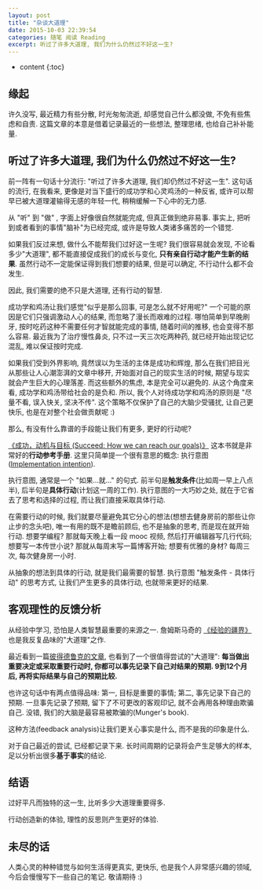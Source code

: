 ```yaml
---
layout: post
title: "杂谈大道理"
date: 2015-10-03 22:39:54
categories: 随笔 阅读 Reading
excerpt: 听过了许多大道理, 我们为什么仍然过不好这一生? 
---
```


* content
{:toc}

## 缘起

许久没写, 最近精力有些分散, 时光匆匆流逝, 却感觉自己什么都没做, 不免有些焦虑和自责. 这篇文章的本意是借着记录最近的一些想法, 整理思绪, 也给自己补补能量.

## 听过了许多大道理, 我们为什么仍然过不好这一生?

前一阵有一句话十分流行: "听过了许多大道理, 我们却仍然过不好这一生". 这句话的流行, 在我看来, 更像是对当下盛行的成功学和心灵鸡汤的一种反省, 或许可以帮早已被大道理灌输得无感的年轻一代, 稍稍缓解一下心中的无力感. 

从 "听" 到 "做" , 字面上好像很自然就能完成, 但真正做到绝非易事. 
事实上, 把听到或者看到的事情"脑补"为已经完成, 或许是导致人类诸多痛苦的一个错觉. 

如果我们反过来想, 做什么不能帮我们过好这一生呢? 
我们很容易就会发现, 不论看多少"大道理", 都不能直接促成我们的成长与变化, **只有亲自行动才能产生新的结果**. 
虽然行动不一定能保证得到我们想要的结果, 但是可以确定, 不行动什么都不会发生.

因此, 我们需要的绝不只是大道理, 还有行动的智慧. 

成功学和鸡汤让我们感觉"似乎是那么回事, 可是怎么就不好用呢?" 
一个可能的原因是它们只强调激动人心的结果, 而忽略了漫长而艰难的过程. 
哪怕简单到早晚刷牙, 按时吃药这种不需要任何才智就能完成的事情, 随着时间的推移, 也会变得不那么容易. 
最近我为了治疗慢性鼻炎, 只不过一天三次吃两种药, 就已经开始出现记忆混乱, 难以保证按时完成.

如果我们受到外界影响, 竟然误以为生活的主体是成功和辉煌, 那么在我们把目光从那些让人心潮澎湃的文章中移开, 开始面对自己的现实生活的时候, 期望与现实就会产生巨大的心理落差.
而这些额外的焦虑, 本是完全可以避免的. 从这个角度来看, 成功学和鸡汤带给社会的是负和. 
所以, 我个人对待成功学和鸡汤的原则是 "尽量不看, 误入快关, 坚决不传". 
这个策略不仅保护了自己的大脑少受骚扰, 让自己更快乐, 也是在对整个社会做贡献呢 :)

那么, 有没有什么靠谱的手段能让我们有更多, 更好的行动呢?

[《成功，动机与目标 (Succeed: How we can reach our goals)》](http://book.douban.com/subject/22994632/) 这本书就是非常好的**行动参考手册**. 
这里只简单提一个很有意思的概念: 执行意图([Implementation intention](https://en.wikipedia.org/wiki/Implementation_intention)).

执行意图, 通常是一个 "如果...就..." 的句式. 前半句是**触发条件**(比如周一早上八点半), 后半句是**具体行动**(计划这一周的工作). 执行意图的一大巧妙之处, 就在于它省去了思考和选择的过程, 而让我们直接采取具体行动. 

在需要行动的时候, 我们就要尽量避免其它分心的想法(想想去健身房前的那些让你止步的念头吧), 唯一有用的既不是瞻前顾后, 也不是抽象的思考, 而是现在就开始行动. 
想要学编程? 那就每天晚上看一段 mooc 视频, 然后打开编辑器写几行代码; 
想要写一本传世小说? 那就从每周末写一篇博客开始; 
想要有优雅的身材? 每周三次, 每次健身房一小时. 

从抽象的想法到具体的行动, 就是我们最需要的智慧. 执行意图 "触发条件 - 具体行动" 的思考方式, 让我们产生更多的具体行动, 也就带来更好的结果. 

## 客观理性的反馈分析

从经验中学习, 恐怕是人类智慧最重要的来源之一. 詹姆斯马奇的 [《经验的疆界》](http://book.douban.com/subject/6687032/) 也是我反复品味的"大道理"之作.

最近看到一篇[彼得德鲁克的文章](http://www.douban.com/group/topic/20159977/), 也看到了一个很值得尝试的"大道理": **每当做出重要决定或采取重要行动时, 你都可以事先记录下自己对结果的预期. 9到12个月后, 再将实际结果与自己的预期比较.**

也许这句话中有两点值得品味: 第一, 目标是重要的事情; 第二, 事先记录下自己的预期. 一旦事先记录了预期, 留下了不可更改的客观印记, 就不会再用各种理由欺骗自己. 
没错, 我们的大脑是最容易被欺骗的(Munger's book).

这种方法(feedback analysis)让我们更关心事实是什么, 而不是我的印象是什么. 

对于自己最近的尝试, 已经都记录下来. 长时间周期的记录将会产生足够大的样本, 足以分析出很多**基于事实**的结论. 

## 结语

过好平凡而独特的这一生, 比听多少大道理重要得多. 

行动创造新的体验, 理性的反思则产生更好的体验. 


## 未尽的话

人类心灵的种种错觉与如何生活得更真实, 更快乐, 也是我个人非常感兴趣的领域, 今后会慢慢写下一些自己的笔记. 敬请期待 :)

